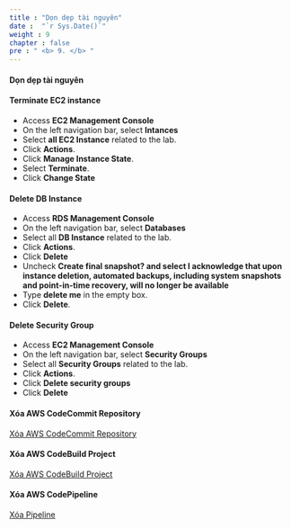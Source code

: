 ```yaml
---
title : "Dọn dẹp tài nguyên"
date :  "`r Sys.Date()`" 
weight : 9
chapter : false
pre : " <b> 9. </b> "
---
```

#### Dọn dẹp tài nguyên

#### Terminate EC2 instance

- Access **EC2 Management Console**
- On the left navigation bar, select **Intances**
- Select **all EC2 Instance** related to the lab.
- Click **Actions**.
- Click **Manage Instance State**.
- Select **Terminate**.
- Click **Change State**

#### Delete DB Instance

- Access **RDS Management Console**
- On the left navigation bar, select **Databases**
- Select all **DB Instance** related to the lab.
- Click **Actions**.
- Click **Delete**
- Uncheck **Create final snapshot? and select I acknowledge that upon instance deletion, automated backups, including system snapshots and point-in-time recovery, will no longer be available**
- Type **delete me** in the empty box.
- Click **Delete**.

#### Delete Security Group

- Access **EC2 Management Console**
- On the left navigation bar, select **Security Groups**
- Select all **Security Groups** related to the lab.
- Click **Actions**.
- Click **Delete security groups**
- Click **Delete**

#### Xóa AWS CodeCommit Repository

[Xóa AWS CodeCommit Repository](https://docs.aws.amazon.com/codecommit/latest/userguide/how-to-delete-repository.html)

#### Xóa AWS CodeBuild Project

[Xóa AWS CodeBuild Project](https://docs.aws.amazon.com/codebuild/latest/userguide/delete-project.html)

#### Xóa AWS CodePipeline

[Xóa Pipeline](https://docs.aws.amazon.com/codepipeline/latest/userguide/pipelines-delete.html)